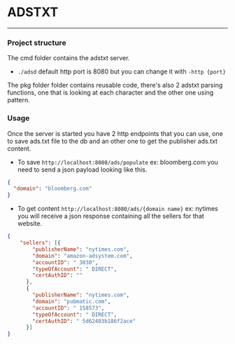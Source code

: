 
# ADSTXT
---------

### Project structure
The cmd folder contains the adstxt server.
- `./adsd` default http port is 8080 but you can change it with `-http {port}`

The pkg folder folder contains reusable code, there's also 2 adstxt parsing functions, one that is looking at each character and the other one using pattern.

### Usage
Once the server is started you have 2 http endpoints that you can use, one to save ads.txt file to the db and an other one to get the publisher ads.txt content.

- To save `http://localhost:8080/ads/populate` ex: bloomberg.com
you need to send a json payload looking like this.
```json
{
  "domain": "bloomberg.com"
}
```
- To get content `http://localhost:8080/ads/{domain name}` ex: nytimes
you will receive a json response containing all the sellers for that website.
```json
{
	"sellers": [{
	    "publisherName": "nytimes.com",
	    "domain": "amazon-adsystem.com",
	    "accountID": " 3030",
	    "typeOfAccount": " DIRECT",
	    "certAuthID": ""
	  },
      {
        "publisherName": "nytimes.com",
        "domain": "pubmatic.com",
        "accountID": " 158573",
        "typeOfAccount": " DIRECT",
        "certAuthID": " 5d62403b186f2ace"
      }]
}
```
